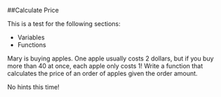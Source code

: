 ##Calculate Price

This is a test for the following sections:
- Variables
- Functions

Mary is buying apples.
One apple usually costs 2 dollars, but if you buy more than 40 at once, each apple only costs 1!
Write a function that calculates the price of an order of apples given the order amount.

No hints this time!
